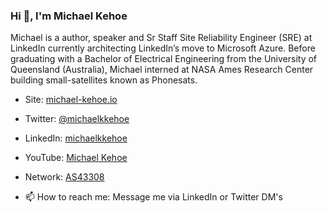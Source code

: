 ### Hi 👋, I'm Michael Kehoe

Michael is a author, speaker and Sr Staff Site Reliability Engineer (SRE) at LinkedIn currently architecting LinkedIn’s move to Microsoft Azure. Before graduating with a Bachelor of Electrical Engineering from the University of Queensland (Australia), Michael interned at NASA Ames Research Center building small-satellites known as Phonesats.

- Site: [michael-kehoe.io](https://michael-kehoe.io)
- Twitter: [@michaelkkehoe](https://twitter.com/michaelkkehoe)
- LinkedIn: [michaelkkehoe](https://www.linkedin.com/in/michaelkkehoe/)
- YouTube: [Michael Kehoe](https://www.youtube.com/channel/UCINrLCgyAgRDkENyAppP-6w)
- Network: [AS43308](https://bgp.he.net/AS43308)

- 📫 How to reach me: Message me via LinkedIn or Twitter DM's
